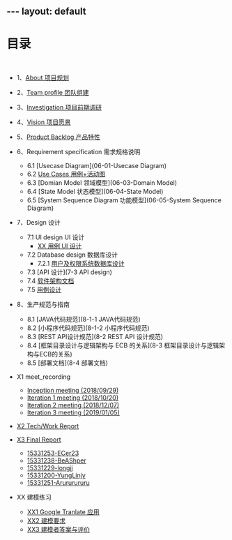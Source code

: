 ﻿
﻿﻿---
layout: default
---

# [](#TOC)目录

&nbsp;&nbsp; 

* 1、[About 项目规划](1-About)
* 2、[Team profile 团队组建](2-Team-profile)
* 3、[Investigation 项目前期调研](3-Investigation)
* 4、[Vision 项目愿景](4-Vision)
* 5、[Product Backlog 产品特性](5-Product-Backlog)
* 6、Requirement specification 需求规格说明
    - 6.1 [Usecase Diagram](06-01-Usecase Diagram)
    - 6.2 [Use Cases 用例+活动图](06-02-usecases)
    - 6.3 [Domian Model 领域模型](06-03-Domain Model)
    - 6.4 [State Model 状态模型](06-04-State Model)
    - 6.5 [System Sequence Diagram 功能模型](06-05-System Sequence Diagram)

* 7、Design 设计
    - 7.1 UI design UI 设计
        - [XX 用例 UI 设计](7-1UIdesign)
    - 7.2 Database design 数据库设计
        - 7.2.1 [用户及权限系统数据库设计](7-2Datebasedesign)
    - 7.3 [API 设计](7-3 API design)
    - 7.4 [软件架构文档](7-4ArchitectureDocument)
    - 7.5 [用例设计](7-5Usercase)
* 8、生产规范与指南
    - 8.1 [JAVA代码规范](8-1-1 JAVA代码规范)
    - 8.2 [小程序代码规范](8-1-2 小程序代码规范)
    - 8.3 [REST API设计规范](8-2 REST API 设计规范)
    - 8.4 [框架目录设计与逻辑架构与 ECB 的关系](8-3 框架目录设计与逻辑架构与ECB的关系)
    - 8.5 [部署文档](8-4 部署文档)
* X1 meet_recording
    - [Inception meeting (2018/09/29)](Inception-meeting)
    - [Iteration 1 meeting (2018/10/20)](Iteration-1)
    - [Iteration 2 meeting (2018/12/07)](Iteration-2)
    - [Iteration 3 meeting (2019/01/05)](Iteration-3)
* [X2 Tech/Work Report](X2-techwork-report)
* [X3 Final Report](X3-final-report)
    - [15331253-ECer23](https://www.jianshu.com/p/edae2a252471)
    - [15331238-BeAShper](https://blog.csdn.net/beashaper_/article/details/80871901)
    - [15331229-longjj](https://www.zybuluo.com/longj/note/1198045)
    - [15331200-YungLinjy](https://blog.csdn.net/yung_lin/article/details/80869708)
    - [15331251-Arururururu](https://github.com/Arururururu/SAD/blob/master/X3-final-report.md)
* XX 建模练习
    - [XX1 Google Tranlate 应⽤](XX1-google-translate-app)
    - [XX2 建模要求](XX2-modeling-requirements)
    - [XX3 建模者答案与评价](XX3-modeling-answer)



